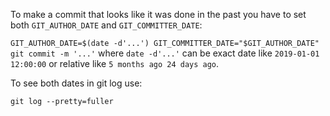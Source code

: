 To make a commit that looks like it was done in the past you have to set both `GIT_AUTHOR_DATE` and `GIT_COMMITTER_DATE`:

`GIT_AUTHOR_DATE=$(date -d'...') GIT_COMMITTER_DATE="$GIT_AUTHOR_DATE" git commit -m '...'`
where `date -d'...'` can be exact date like `2019-01-01 12:00:00` or relative like `5 months ago 24 days ago`.

To see both dates in git log use:

`git log --pretty=fuller`
